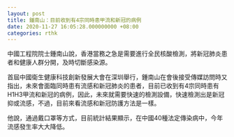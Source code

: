 ```yaml
---
layout: post
title: 鍾南山：目前收到有4宗同時患甲流和新冠的病例　
date: 2020-11-27 16:05:28.000000000 +08:00
categories: rthk
---
```


中國工程院院士鍾南山說，香港當務之急是需要進行全民核酸檢測，將新冠肺炎患者和健康人群分開，及時切斷感染源。

首屆中國衛生健康科技創新發展大會在深圳舉行，鍾南山在會後接受傳媒訪問時又指出，未來會面臨同時患有流感和新冠肺炎的患者，目前已收到有4宗同時患有H1H3甲流和新冠的病例，因此，未來就需要快速的檢測設備，快速檢測出是新冠抑或流感，不過，目前來看流感和新冠防護方法是一樣。

他說，通過戴口罩等方式，目前統計結果顯示，在中國40種法定傳染病中，今年流感發生率大大降低。
